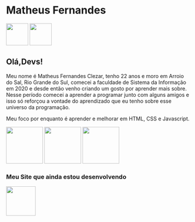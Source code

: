 <h1>Matheus Fernandes</h1>

<a href="https://twitter.com/Maatthhzz" target="_blank"><img loading="lazy" src="https://github.com/MatheusFernandesClezar/matheusfernandesclezar/assets/155482292/59f39345-a2c5-4738-9e62-191a6be1d346" width="60" height="60"  target="_blank"></a>
<a href="https://www.instagram.com/matheuszfc/" target="_blank"><img loading="lazy" src="https://github.com/MatheusFernandesClezar/matheusfernandesclezar/assets/155482292/2f0bc1ae-adc1-45e7-ae8c-3f6c23430d7d" width="60" height="60" target="_blank"></a>

<h2>Olá,Devs!</h2>

Meu nome é Matheus Fernandes Clezar, tenho 22 anos e moro em Arroio do Sal, Rio Grande do Sul, comecei a faculdade de Sistema da Informação em 2020 e desde então venho criando um gosto por aprender mais sobre.
Nesse período comecei a aprender a programar junto com alguns amigos e isso só reforçou a vontade do aprendizado que eu tenho sobre esse universo da programação.

Meu foco por enquanto é aprender e melhorar em HTML, CSS e Javascript.

<a href="#" target="_blank"><img loading="lazy" src="https://github.com/MatheusFernandesClezar/matheusfernandesclezar/assets/155482292/23abf411-d79c-4ebe-9881-6359783dd545" width="100" height="100"  target="_blank"></a>
<a href="#" target="_blank"><img loading="lazy" src="https://github.com/MatheusFernandesClezar/matheusfernandesclezar/assets/155482292/2a611374-5a25-4bb9-9632-01cacdc24207" width="100" height="100"  target="_blank"></a>
<a href="#" target="_blank"><img loading="lazy" src="https://github.com/MatheusFernandesClezar/matheusfernandesclezar/assets/155482292/033b85c7-3d1e-4454-927c-7344d4f5aed4" width="100" height="100"  target="_blank"></a>

<h3>Meu Site que ainda estou desenvolvendo</h3>

<a href="https://matheusfernandesclezar.github.io/html-css/Meu%20Site%20Teste/index.html" target="_blank"><img loading="lazy" src="https://github.com/MatheusFernandesClezar/matheusfernandesclezar/assets/155482292/870cff91-1cc5-4a94-844a-0ff6c33bceed" width="80" height="80"  target="_blank"></a>

         
          
          
<!--
**MatheusFernandesClezar/matheusfernandesclezar** is a ✨ _special_ ✨ repository because its `README.md` (this file) appears on your GitHub profile.

Here are some ideas to get you started:

- 🔭 I’m currently working on ...
- 🌱 I’m currently learning ...
- 👯 I’m looking to collaborate on ...
- 🤔 I’m looking for help with ...
- 💬 Ask me about ...
- 📫 How to reach me: ...
- 😄 Pronouns: ...
- ⚡ Fun fact: ...
-->

